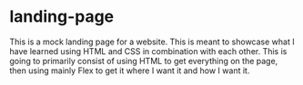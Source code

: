 # landing-page

This is a mock landing page for a website. This is meant to showcase what I have learned using HTML and CSS in combination with each other. This is going to primarily consist of using HTML to get everything on the page, then using mainly Flex to get it where I want it and how I want it.